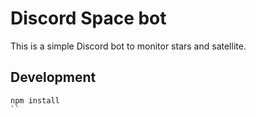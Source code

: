 # Discord Space bot 

This is a simple Discord bot to monitor stars and satellite.

## Development

```
npm install 
``

